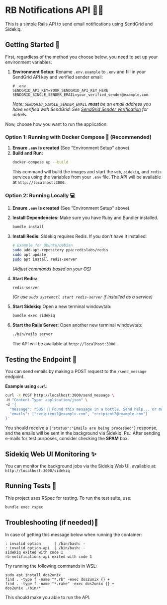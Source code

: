 # RB Notifications API 📧🚀

This is a simple Rails API to send email notifications using SendGrid and Sidekiq.

## Getting Started 🏁

First, regardless of the method you choose below, you need to set up your environment variables:

1.  **Environment Setup:**
    Rename `.env.example` to `.env` and fill in your SendGrid API key and verified sender email:
    ```plaintext
    # .env
    SENDGRID_API_KEY=YOUR_SENDGRID_API_KEY_HERE
    SENDGRID_SINGLE_SENDER_EMAIL=your_verified_sender@example.com
    ```
    *Note: `SENDGRID_SINGLE_SENDER_EMAIL` **must** be an email address you have verified with SendGrid. See [SendGrid Sender Verification](https://docs.sendgrid.com/ui/sending-email/sender-verification) for details.*

Now, choose how you want to run the application:

### Option 1: Running with Docker Compose 🐳 (Recommended)

1.  **Ensure `.env` is created** (See "Environment Setup" above).
2.  **Build and Run:**
    ```bash
    docker-compose up --build
    ```
    This command will build the images and start the `web`, `sidekiq`, and `redis` services using the variables from your `.env` file. The API will be available at `http://localhost:3000`.

### Option 2: Running Locally 💻

1.  **Ensure `.env` is created** (See "Environment Setup" above).
2.  **Install Dependencies:**
    Make sure you have Ruby and Bundler installed.
    ```bash
    bundle install
    ```

3.  **Install Redis:**
    Sidekiq requires Redis. If you don't have it installed:
    ```bash
    # Example for Ubuntu/Debian
    sudo add-apt-repository ppa:redislabs/redis
    sudo apt update
    sudo apt install redis-server
    ```
    *(Adjust commands based on your OS)*

4.  **Start Redis:**
    ```bash
    redis-server
    ```
    *(Or use `sudo systemctl start redis-server` if installed as a service)*

5.  **Start Sidekiq:**
    Open a new terminal window/tab:
    ```bash
    bundle exec sidekiq
    ```

6.  **Start the Rails Server:**
    Open another new terminal window/tab:
    ```bash
    ./bin/rails server
    ```
    The API will be available at `http://localhost:3000`.

## Testing the Endpoint 🧪

You can send emails by making a POST request to the `/send_message` endpoint.

**Example using `curl`:**

```bash
curl -X POST http://localhost:3000/send_message \
-H "Content-Type: application/json" \
-d '{
  "message": "SOS! 🌊 Found this message in a bottle. Send help... or maybe just pizza? 🍕 Stranded on a digital island! 🏝️",
  "emails": ["recipient1@example.com", "recipient2@example.com"]
}'
```

You should receive a `{"status":"Emails are being processed"}` response, and the emails will be sent in the background via Sidekiq.
Ps.: After sending e-mails for test purposes, consider checking the **SPAM** box.

## Sidekiq Web UI Monitoring ✨

You can monitor the background jobs via the Sidekiq Web UI, available at:
`http://localhost:3000/sidekiq`

## Running Tests 🧪

This project uses RSpec for testing. To run the test suite, use:

```bash
bundle exec rspec
```

## Troubleshooting (if needed)🔧

In case of getting this message below when running the container:
```
: invalid option      | /bin/bash: -                                                                                                                                                           
: invalid option-api  | /bin/bash: -
sidekiq exited with code 1
rb-notifications-api exited with code 1
```

Try running the following commands in WSL:
```
sudo apt install dos2unix
find . -type f -name "*.rb" -exec dos2unix {} +
find . -type f -name "*.rake" -exec dos2unix {} +
dos2unix ./bin/*
```
This should make you able to run the API.